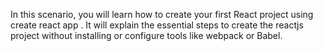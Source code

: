 In this scenario, you will learn how to create your first React project using create react app . It will explain the essential steps to create the reactjs project without installing or configure tools like webpack or Babel.